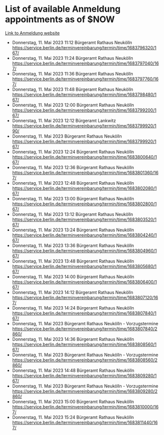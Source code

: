 # List of available Anmeldung appointments as of $NOW
[Link to Anmeldung website](https://service.berlin.de/terminvereinbarung/termin/tag.php?termin=1&anliegen[]=120686&dienstleisterlist=122210,122217,327316,122219,327312,122227,327314,122231,327346,122243,327348,122254,122252,329742,122260,329745,122262,329748,122271,327278,122273,327274,122277,327276,330436,122280,327294,122282,327290,122284,327292,122291,327270,122285,327266,122286,327264,122296,327268,150230,329760,122297,327286,122294,327284,122312,329763,122314,329775,122304,327330,122311,327334,122309,327332,317869,122281,327352,122279,329772,122283,122276,327324,122274,327326,122267,329766,122246,327318,122251,327320,122257,327322,122208,327298,122226,327300&herkunft=http%3A%2F%2Fservice.berlin.de%2Fdienstleistung%2F120686%2F)
- Donnerstag, 11. Mai 2023 11:12 Bürgeramt Rathaus Neukölln https://service.berlin.de/terminvereinbarung/termin/time/1683796320/167/
- Donnerstag, 11. Mai 2023 11:24 Bürgeramt Rathaus Neukölln https://service.berlin.de/terminvereinbarung/termin/time/1683797040/167/
- Donnerstag, 11. Mai 2023 11:36 Bürgeramt Rathaus Neukölln https://service.berlin.de/terminvereinbarung/termin/time/1683797760/167/
- Donnerstag, 11. Mai 2023 11:48 Bürgeramt Rathaus Neukölln https://service.berlin.de/terminvereinbarung/termin/time/1683798480/167/
- Donnerstag, 11. Mai 2023 12:00 Bürgeramt Rathaus Neukölln https://service.berlin.de/terminvereinbarung/termin/time/1683799200/167/
- Donnerstag, 11. Mai 2023 12:12 Bürgeramt Lankwitz https://service.berlin.de/terminvereinbarung/termin/time/1683799920/190/
- Donnerstag, 11. Mai 2023  Bürgeramt Rathaus Neukölln https://service.berlin.de/terminvereinbarung/termin/time/1683799920/167/
- Donnerstag, 11. Mai 2023 12:24 Bürgeramt Rathaus Neukölln https://service.berlin.de/terminvereinbarung/termin/time/1683800640/167/
- Donnerstag, 11. Mai 2023 12:36 Bürgeramt Rathaus Neukölln https://service.berlin.de/terminvereinbarung/termin/time/1683801360/167/
- Donnerstag, 11. Mai 2023 12:48 Bürgeramt Rathaus Neukölln https://service.berlin.de/terminvereinbarung/termin/time/1683802080/167/
- Donnerstag, 11. Mai 2023 13:00 Bürgeramt Rathaus Neukölln https://service.berlin.de/terminvereinbarung/termin/time/1683802800/167/
- Donnerstag, 11. Mai 2023 13:12 Bürgeramt Rathaus Neukölln https://service.berlin.de/terminvereinbarung/termin/time/1683803520/167/
- Donnerstag, 11. Mai 2023 13:24 Bürgeramt Rathaus Neukölln https://service.berlin.de/terminvereinbarung/termin/time/1683804240/167/
- Donnerstag, 11. Mai 2023 13:36 Bürgeramt Rathaus Neukölln https://service.berlin.de/terminvereinbarung/termin/time/1683804960/167/
- Donnerstag, 11. Mai 2023 13:48 Bürgeramt Rathaus Neukölln https://service.berlin.de/terminvereinbarung/termin/time/1683805680/167/
- Donnerstag, 11. Mai 2023 14:00 Bürgeramt Rathaus Neukölln https://service.berlin.de/terminvereinbarung/termin/time/1683806400/167/
- Donnerstag, 11. Mai 2023 14:12 Bürgeramt Rathaus Neukölln https://service.berlin.de/terminvereinbarung/termin/time/1683807120/167/
- Donnerstag, 11. Mai 2023 14:24 Bürgeramt Rathaus Neukölln https://service.berlin.de/terminvereinbarung/termin/time/1683807840/167/
- Donnerstag, 11. Mai 2023  Bürgeramt Rathaus Neukölln - Vorzugstermine https://service.berlin.de/terminvereinbarung/termin/time/1683807840/2860/
- Donnerstag, 11. Mai 2023 14:36 Bürgeramt Rathaus Neukölln https://service.berlin.de/terminvereinbarung/termin/time/1683808560/167/
- Donnerstag, 11. Mai 2023  Bürgeramt Rathaus Neukölln - Vorzugstermine https://service.berlin.de/terminvereinbarung/termin/time/1683808560/2860/
- Donnerstag, 11. Mai 2023 14:48 Bürgeramt Rathaus Neukölln https://service.berlin.de/terminvereinbarung/termin/time/1683809280/167/
- Donnerstag, 11. Mai 2023  Bürgeramt Rathaus Neukölln - Vorzugstermine https://service.berlin.de/terminvereinbarung/termin/time/1683809280/2860/
- Donnerstag, 11. Mai 2023 15:00 Bürgeramt Rathaus Neukölln https://service.berlin.de/terminvereinbarung/termin/time/1683810000/167/
- Donnerstag, 11. Mai 2023 15:24 Bürgeramt Rathaus Neukölln https://service.berlin.de/terminvereinbarung/termin/time/1683811440/167/
